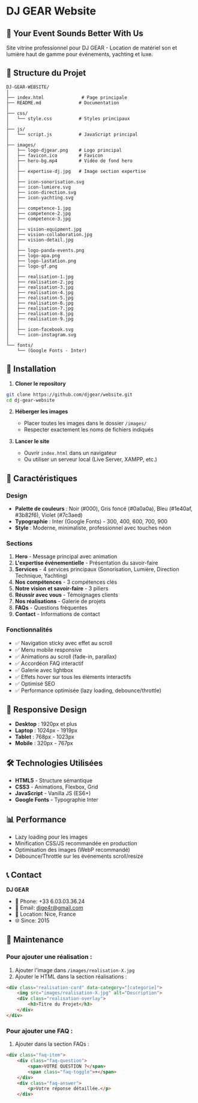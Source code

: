 # DJ GEAR Website

## 🎵 Your Event Sounds Better With Us

Site vitrine professionnel pour DJ GEAR - Location de matériel son et lumière haut de gamme pour événements, yachting et luxe.

## 📁 Structure du Projet

```
DJ-GEAR-WEBSITE/
│
├── index.html              # Page principale
├── README.md              # Documentation
│
├── css/
│   └── style.css          # Styles principaux
│
├── js/
│   └── script.js          # JavaScript principal
│
├── images/
│   ├── logo-djgear.png    # Logo principal
│   ├── favicon.ico        # Favicon
│   ├── hero-bg.mp4        # Vidéo de fond hero
│   │
│   ├── expertise-dj.jpg   # Image section expertise
│   │
│   ├── icon-sonorisation.svg
│   ├── icon-lumiere.svg
│   ├── icon-direction.svg
│   ├── icon-yachting.svg
│   │
│   ├── competence-1.jpg
│   ├── competence-2.jpg
│   ├── competence-3.jpg
│   │
│   ├── vision-equipment.jpg
│   ├── vision-collaboration.jpg
│   ├── vision-detail.jpg
│   │
│   ├── logo-panda-events.png
│   ├── logo-apa.png
│   ├── logo-lastation.png
│   ├── logo-gf.png
│   │
│   ├── realisation-1.jpg
│   ├── realisation-2.jpg
│   ├── realisation-3.jpg
│   ├── realisation-4.jpg
│   ├── realisation-5.jpg
│   ├── realisation-6.jpg
│   ├── realisation-7.jpg
│   ├── realisation-8.jpg
│   ├── realisation-9.jpg
│   │
│   ├── icon-facebook.svg
│   └── icon-instagram.svg
│
└── fonts/
    └── (Google Fonts - Inter)
```

## 🚀 Installation

1. **Cloner le repository**
```bash
git clone https://github.com/djgear/website.git
cd dj-gear-website
```

2. **Héberger les images**
   - Placer toutes les images dans le dossier `/images/`
   - Respecter exactement les noms de fichiers indiqués

3. **Lancer le site**
   - Ouvrir `index.html` dans un navigateur
   - Ou utiliser un serveur local (Live Server, XAMPP, etc.)

## 🎨 Caractéristiques

### Design
- **Palette de couleurs** : Noir (#000), Gris foncé (#0a0a0a), Bleu (#1e40af, #3b82f6), Violet (#7c3aed)
- **Typographie** : Inter (Google Fonts) - 300, 400, 600, 700, 900
- **Style** : Moderne, minimaliste, professionnel avec touches néon

### Sections
1. **Hero** - Message principal avec animation
2. **L'expertise événementielle** - Présentation du savoir-faire
3. **Services** - 4 services principaux (Sonorisation, Lumière, Direction Technique, Yachting)
4. **Nos compétences** - 3 compétences clés
5. **Notre vision et savoir-faire** - 3 piliers
6. **Réussir avec vous** - Témoignages clients
7. **Nos réalisations** - Galerie de projets
8. **FAQs** - Questions fréquentes
9. **Contact** - Informations de contact

### Fonctionnalités
- ✅ Navigation sticky avec effet au scroll
- ✅ Menu mobile responsive
- ✅ Animations au scroll (fade-in, parallax)
- ✅ Accordéon FAQ interactif
- ✅ Galerie avec lightbox
- ✅ Effets hover sur tous les éléments interactifs
- ✅ Optimisé SEO
- ✅ Performance optimisée (lazy loading, debounce/throttle)

## 📱 Responsive Design

- **Desktop** : 1920px et plus
- **Laptop** : 1024px - 1919px
- **Tablet** : 768px - 1023px
- **Mobile** : 320px - 767px

## 🛠 Technologies Utilisées

- **HTML5** - Structure sémantique
- **CSS3** - Animations, Flexbox, Grid
- **JavaScript** - Vanilla JS (ES6+)
- **Google Fonts** - Typographie Inter

## 📊 Performance

- Lazy loading pour les images
- Minification CSS/JS recommandée en production
- Optimisation des images (WebP recommandé)
- Débounce/Throttle sur les événements scroll/resize

## 📞 Contact

**DJ GEAR**
- 📱 Phone: +33 6.03.03.36.24
- 📧 Email: djge4r@gmail.com
- 📍 Location: Nice, France
- 🌐 Since: 2015

## 🔧 Maintenance

### Pour ajouter une réalisation :
1. Ajouter l'image dans `/images/realisation-X.jpg`
2. Ajouter le HTML dans la section réalisations :
```html
<div class="realisation-card" data-category="[categorie]">
    <img src="images/realisation-X.jpg" alt="Description">
    <div class="realisation-overlay">
        <h3>Titre du Projet</h3>
    </div>
</div>
```

### Pour ajouter une FAQ :
1. Ajouter dans la section FAQs :
```html
<div class="faq-item">
    <div class="faq-question">
        <span>VOTRE QUESTION ?</span>
        <span class="faq-toggle">+</span>
    </div>
    <div class="faq-answer">
        <p>Votre réponse détaillée.</p>
    </div>